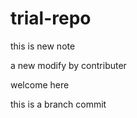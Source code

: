 # trial-repo

this is new note


a new modify by contributer

welcome here


this is a branch commit
